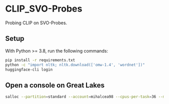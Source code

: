 # CLIP_SVO-Probes

Probing CLIP on SVO-Probes.

## Setup

With Python >= 3.8, run the following commands:

```bash
pip install -r requirements.txt
python -c "import nltk; nltk.download(['omw-1.4', 'wordnet'])"
huggingface-cli login
```

## Open a console on Great Lakes

```bash
salloc --partition=standard --account=mihalcea98 --cpus-per-task=36 --mem=180G
```
